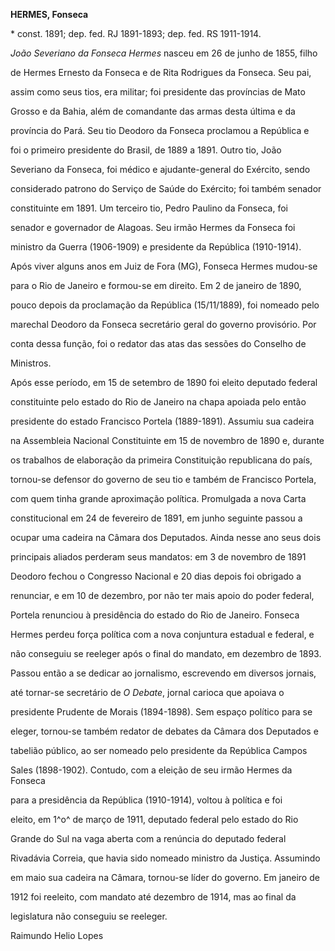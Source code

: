 **HERMES, Fonseca**



\* const. 1891; dep. fed. RJ 1891-1893; dep. fed. RS 1911-1914.



*João Severiano da Fonseca Hermes* nasceu em 26 de junho de 1855, filho

de Hermes Ernesto da Fonseca e de Rita Rodrigues da Fonseca. Seu pai,

assim como seus tios, era militar; foi presidente das províncias de Mato

Grosso e da Bahia, além de comandante das armas desta última e da

província do Pará. Seu tio Deodoro da Fonseca proclamou a República e

foi o primeiro presidente do Brasil, de 1889 a 1891. Outro tio, João

Severiano da Fonseca, foi médico e ajudante-general do Exército, sendo

considerado patrono do Serviço de Saúde do Exército; foi também senador

constituinte em 1891. Um terceiro tio, Pedro Paulino da Fonseca, foi

senador e governador de Alagoas. Seu irmão Hermes da Fonseca foi

ministro da Guerra (1906-1909) e presidente da República (1910-1914).



Após viver alguns anos em Juiz de Fora (MG), Fonseca Hermes mudou-se

para o Rio de Janeiro e formou-se em direito. Em 2 de janeiro de 1890,

pouco depois da proclamação da República (15/11/1889), foi nomeado pelo

marechal Deodoro da Fonseca secretário geral do governo provisório. Por

conta dessa função, foi o redator das atas das sessões do Conselho de

Ministros.



Após esse período, em 15 de setembro de 1890 foi eleito deputado federal

constituinte pelo estado do Rio de Janeiro na chapa apoiada pelo então

presidente do estado Francisco Portela (1889-1891). Assumiu sua cadeira

na Assembleia Nacional Constituinte em 15 de novembro de 1890 e, durante

os trabalhos de elaboração da primeira Constituição republicana do país,

tornou-se defensor do governo de seu tio e também de Francisco Portela,

com quem tinha grande aproximação política. Promulgada a nova Carta

constitucional em 24 de fevereiro de 1891, em junho seguinte passou a

ocupar uma cadeira na Câmara dos Deputados. Ainda nesse ano seus dois

principais aliados perderam seus mandatos: em 3 de novembro de 1891

Deodoro fechou o Congresso Nacional e 20 dias depois foi obrigado a

renunciar, e em 10 de dezembro, por não ter mais apoio do poder federal,

Portela renunciou à presidência do estado do Rio de Janeiro. Fonseca

Hermes perdeu força política com a nova conjuntura estadual e federal, e

não conseguiu se reeleger após o final do mandato, em dezembro de 1893.



Passou então a se dedicar ao jornalismo, escrevendo em diversos jornais,

até tornar-se secretário de *O Debate*, jornal carioca que apoiava o

presidente Prudente de Morais (1894-1898). Sem espaço político para se

eleger, tornou-se também redator de debates da Câmara dos Deputados e

tabelião público, ao ser nomeado pelo presidente da República Campos

Sales (1898-1902). Contudo, com a eleição de seu irmão Hermes da Fonseca

para a presidência da República (1910-1914), voltou à política e foi

eleito, em 1^o^ de março de 1911, deputado federal pelo estado do Rio

Grande do Sul na vaga aberta com a renúncia do deputado federal

Rivadávia Correia, que havia sido nomeado ministro da Justiça. Assumindo

em maio sua cadeira na Câmara, tornou-se líder do governo. Em janeiro de

1912 foi reeleito, com mandato até dezembro de 1914, mas ao final da

legislatura não conseguiu se reeleger.



Raimundo Helio Lopes



